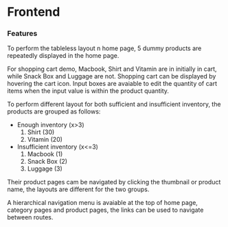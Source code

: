 # Frontend

### Features
To perform the tableless layout n home page, 5 dummy products are repeatedly displayed in the home page.

For shopping cart demo, Macbook, Shirt and Vitamin are in initially in cart, while Snack Box and Luggage are not. Shopping cart can be displayed by hovering the cart icon. Input boxes are avaiable to edit the quantity of cart items when the input value is within the product quantity.

To perform different layout for both sufficient and insufficient inventory, the products are grouped as follows:

- Enough inventory (x>3)
  1. Shirt (30)
  2. Vitamin (20)
- Insufficient inventory (x<=3)
  1. Macbook (1)
  2. Snack Box (2)
  3. Luggage (3)

Their product pages cam be navigated by clicking the thumbnail or product name, the layouts are different for the two groups.

A hierarchical navigation menu is avaiable at the top of home page, category pages and product pages, the links can be used to navigate between routes.


